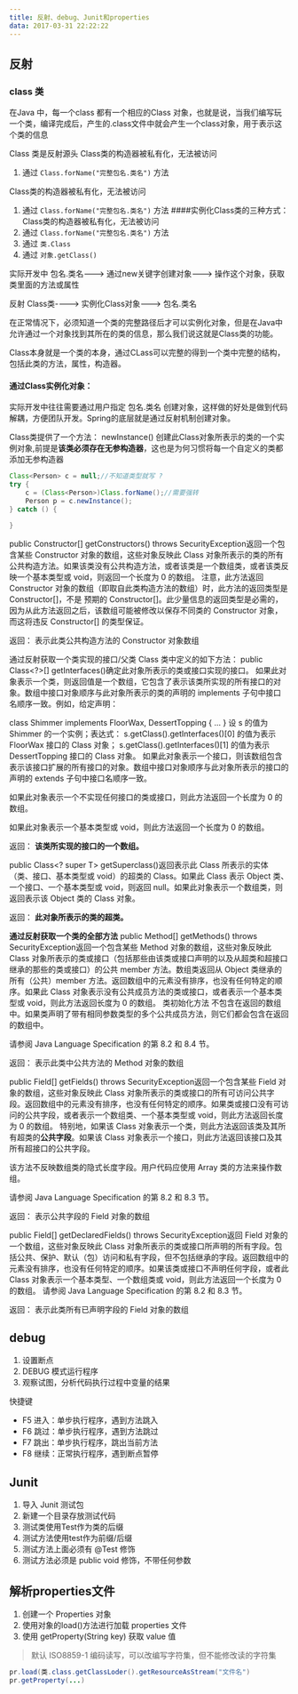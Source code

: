 ```yaml
---
title: 反射、debug、Junit和properties
data: 2017-03-31 22:22:22
---
```


## 反射

### class 类
在Java 中，每一个class 都有一个相应的Class 对象，也就是说，当我们编写玩一个类，编译完成后，产生的.class文件中就会产生一个class对象，用于表示这个类的信息

Class 类是反射源头
Class类的构造器被私有化，无法被访问
1. 通过 `Class.forName("完整包名.类名")` 方法

Class类的构造器被私有化，无法被访问
1. 通过 `Class.forName("完整包名.类名")` 方法
####实例化Class类的三种方式：
Class类的构造器被私有化，无法被访问
1. 通过 `Class.forName("完整包名.类名")` 方法
2. 通过 `类.Class`
3. 通过 `对象.getClass()`


实际开发中 包名.类名--->
通过new关键字创建对象--->
操作这个对象，获取类里面的方法或属性

反射 Class类---->
实例化Class对象--->
包名.类名

在正常情况下，必须知道一个类的完整路径后才可以实例化对象，但是在Java中允许通过一个对象找到其所在的类的信息，那么我们说这就是Class类的功能。

Class本身就是一个类的本身，通过CLass可以完整的得到一个类中完整的结构，包括此类的方法，属性，构造器。


#### 通过Class实例化对象：
实际开发中往往需要通过用户指定 包名.类名 创建对象，这样做的好处是做到代码解耦，方便团队开发。Spring的底层就是通过反射机制创建对象。

Class类提供了一个方法：
newInstance() 创建此Class对象所表示的类的一个实例对象,前提是**该类必须存在无参构造器**，这也是为何习惯将每一个自定义的类都添加无参构造器

```java
Class<Person> c = null;//不知道类型就写 ?
try {
	c = (Class<Person>)Class.forName();//需要强转
	Person p = c.newInstance();
} catch () {

}
```

public Constructor<?>[] getConstructors()
                                 throws SecurityException返回一个包含某些 Constructor 对象的数组，这些对象反映此 Class 对象所表示的类的所有公共构造方法。如果该类没有公共构造方法，或者该类是一个数组类，或者该类反映一个基本类型或 void，则返回一个长度为 0 的数组。 注意，此方法返回 Constructor<T> 对象的数组（即取自此类构造方法的数组）时，此方法的返回类型是 Constructor<?>[]，不是 预期的 Constructor<T>[]。此少量信息的返回类型是必需的，因为从此方法返回之后，该数组可能被修改以保存不同类的 Constructor 对象，而这将违反 Constructor<T>[] 的类型保证。 

返回：
表示此类公共构造方法的 Constructor 对象数组 


通过反射获取一个类实现的接口/父类
Class 类中定义的如下方法：
public Class<?>[] getInterfaces()确定此对象所表示的类或接口实现的接口。 
如果此对象表示一个类，则返回值是一个数组，它包含了表示该类所实现的所有接口的对象。数组中接口对象顺序与此对象所表示的类的声明的 implements 子句中接口名顺序一致。例如，给定声明： 

 class Shimmer implements FloorWax, DessertTopping { ... }
设 s 的值为 Shimmer 的一个实例；表达式： 
 s.getClass().getInterfaces()[0]
 的值为表示 FloorWax 接口的 Class 对象； 
 s.getClass().getInterfaces()[1]
 的值为表示 DessertTopping 接口的 Class 对象。 
如果此对象表示一个接口，则该数组包含表示该接口扩展的所有接口的对象。数组中接口对象顺序与此对象所表示的接口的声明的 extends 子句中接口名顺序一致。 

如果此对象表示一个不实现任何接口的类或接口，则此方法返回一个长度为 0 的数组。 

如果此对象表示一个基本类型或 void，则此方法返回一个长度为 0 的数组。 


返回：
**该类所实现的接口的一个数组。**


public Class<? super T> getSuperclass()返回表示此 Class 所表示的实体（类、接口、基本类型或 void）的超类的 Class。如果此 Class 表示 Object 类、一个接口、一个基本类型或 void，则返回 null。如果此对象表示一个数组类，则返回表示该 Object 类的 Class 对象。 

返回：
**此对象所表示的类的超类。**


**通过反射获取一个类的全部方法**
public Method[] getMethods()
                    throws SecurityException返回一个包含某些 Method 对象的数组，这些对象反映此 Class 对象所表示的类或接口（包括那些由该类或接口声明的以及从超类和超接口继承的那些的类或接口）的公共 member 方法。数组类返回从 Object 类继承的所有（公共）member 方法。返回数组中的元素没有排序，也没有任何特定的顺序。如果此 Class 对象表示没有公共成员方法的类或接口，或者表示一个基本类型或 void，则此方法返回长度为 0 的数组。 
类初始化方法 <clinit> 不包含在返回的数组中。如果类声明了带有相同参数类型的多个公共成员方法，则它们都会包含在返回的数组中。 

请参阅 Java Language Specification 的第 8.2 和 8.4 节。 


返回：
表示此类中公共方法的 Method 对象的数组 


public Field[] getFields()
                  throws SecurityException返回一个包含某些 Field 对象的数组，这些对象反映此 Class 对象所表示的类或接口的所有可访问公共字段。返回数组中的元素没有排序，也没有任何特定的顺序。如果类或接口没有可访问的公共字段，或者表示一个数组类、一个基本类型或 void，则此方法返回长度为 0 的数组。 
特别地，如果该 Class 对象表示一个类，则此方法返回该类及其所有超类的**公共字段**。如果该 Class 对象表示一个接口，则此方法返回该接口及其所有超接口的公共字段。 

该方法不反映数组类的隐式长度字段。用户代码应使用 Array 类的方法来操作数组。 

请参阅 Java Language Specification 的第 8.2 和 8.3 节。 


返回：
表示公共字段的 Field 对象的数组 


public Field[] getDeclaredFields()
                          throws SecurityException返回 Field 对象的一个数组，这些对象反映此 Class 对象所表示的类或接口所声明的所有字段。包括公共、保护、默认（包）访问和私有字段，但不包括继承的字段。返回数组中的元素没有排序，也没有任何特定的顺序。如果该类或接口不声明任何字段，或者此 Class 对象表示一个基本类型、一个数组类或 void，则此方法返回一个长度为 0 的数组。 
请参阅 Java Language Specification 的第 8.2 和 8.3 节。 


返回：
表示此类所有已声明字段的 Field 对象的数组 


## debug

1. 设置断点
2. DEBUG 模式运行程序
3. 观察试图，分析代码执行过程中变量的结果

快捷键
- F5 进入：单步执行程序，遇到方法跳入
- F6 跳过：单步执行程序，遇到方法跳过
- F7 跳出：单步执行程序，跳出当前方法
- F8 继续：正常执行程序，遇到断点暂停

## Junit
1. 导入 Junit 测试包
2. 新建一个目录存放测试代码
3. 测试类使用Test作为类的后缀
4. 测试方法使用test作为前缀/后缀
5. 测试方法上面必须有 @Test 修饰
6. 测试方法必须是 public void 修饰，不带任何参数

## 解析properties文件
1. 创建一个 Properties 对象
2. 使用对象的load()方法进行加载 properties 文件
3. 使用 getProperty(String key) 获取 value 值

>默认 ISO8859-1 编码读写，可以改编写字符集，但不能修改读的字符集

```java
pr.load(类.class.getClassLoder().getResourceAsStream("文件名")
pr.getProperty(...)
```
